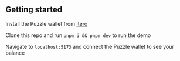 ## Getting started 

Install the Puzzle wallet from [Itero](https://itero.plasmo.com/ext/nhohlebgfennhnakfdbidhminlmkbold)

Clone this repo and run `pnpm i && pnpm dev` to run the demo 

Navigate to `localhost:5173` and connect the Puzzle wallet to see your balance

